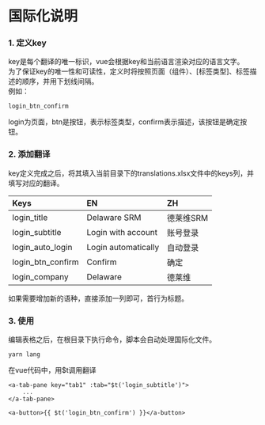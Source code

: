 国际化说明
=
### 1. 定义key
key是每个翻译的唯一标识，vue会根据key和当前语言渲染对应的语言文字。  
为了保证key的唯一性和可读性，定义时将按照页面（组件）、[标签类型]、标签描述的顺序，并用下划线间隔。  
例如：   
 
```
login_btn_confirm
```
login为页面，btn是按钮，表示标签类型，confirm表示描述，该按钮是确定按钮。

### 2. 添加翻译
key定义完成之后，将其填入当前目录下的translations.xlsx文件中的keys列，并填写对应的翻译。  

| Keys  | EN  | ZH  |
|:----------|:----------|:----------|
| login_title   | Delaware SRM    | 德莱维SRM   |
| login_subtitle   | Login with account   | 账号登录   |
| login_auto_login    | Login automatically| 自动登录    |
| login_btn_confirm   | Confirm  | 确定   |
| login_company   | Delaware    | 德莱维   |

如果需要增加新的语种，直接添加一列即可，首行为标题。

### 3. 使用
编辑表格之后，在根目录下执行命令，脚本会自动处理国际化文件。
```
yarn lang
```
在vue代码中，用$t调用翻译
```
<a-tab-pane key="tab1" :tab="$t('login_subtitle')">
	...
</a-tab-pane>

<a-button>{{ $t('login_btn_confirm') }}</a-button>

```

